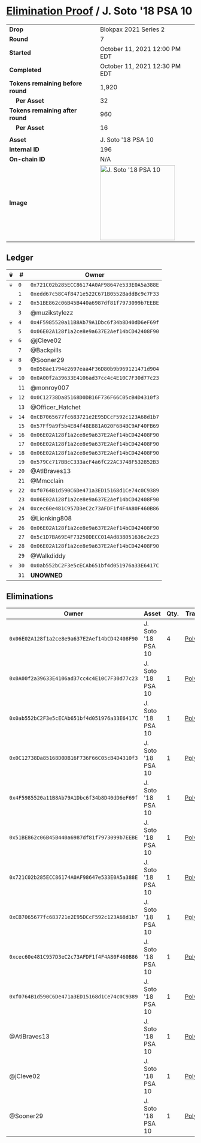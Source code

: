 # [Elimination Proof](./readme.md) / J. Soto &#039;18 PSA 10

|||
|---|---|
| **Drop** | Blokpax 2021 Series 2 |
| **Round** | 7 |
| **Started** | October 11, 2021 12:00 PM EDT |
| **Completed** | October 11, 2021 12:30 PM EDT |
| **Tokens remaining before round** | 1,920 |
| **&nbsp;&nbsp;&nbsp;&nbsp;Per Asset** | 32 |
| **Tokens remaining after round** | 960 |
| **&nbsp;&nbsp;&nbsp;&nbsp;Per Asset** | 16 |
| | |
| **Asset** | J. Soto &#039;18 PSA 10 |
| **Internal ID** | 196 |
| **On-chain ID** | N/A |
| **Image** | <img src="https://tcdn.blokpax.com/9484ebfa-6358-4d68-b1ec-168bf10b74f5/46688a617122530966e02266190a0e61a3b4acfd293c31d975b8eb8e5c528f02.jpg" height="200" alt="J. Soto &#039;18 PSA 10" /> |

## Ledger

| 💀 | # | Owner |
| --- | --- | --- |
| 💀 | `0` | `0x721C02b285ECC86174A0AF98647e533E0A5a388E` |
|  | `1` | `0xedd67c58C4f8471e522C671B0552BaddBc9c7F33` |
| 💀 | `2` | `0x51BE862c06B45B440a6987df81f7973099b7EEBE` |
|  | `3` | @muzikstylezz |
| 💀 | `4` | `0x4F5985520a11B8Ab79A1Dbc6f34b8D40dD6eF69f` |
|  | `5` | `0x06E02A128f1a2ce8e9a637E2Aef14bCD42408F90` |
| 💀 | `6` | @jCleve02 |
|  | `7` | @Backpills |
| 💀 | `8` | @Sooner29 |
|  | `9` | `0xD58ae1794e2697eaa4F36D80b9b969121471d904` |
| 💀 | `10` | `0x0A00f2a39633E4106ad37cc4c4E10C7F30d77c23` |
|  | `11` | @monroy007 |
| 💀 | `12` | `0x0C12738Da85168D0DB16F736F66C05cB4D4310f3` |
|  | `13` | @Officer_Hatchet |
| 💀 | `14` | `0xCB7065677fc683721e2E95DCcF592c123A68d1b7` |
|  | `15` | `0x57Ff9a9f5b4E84f48E881A020F684BC9AF40FB69` |
| 💀 | `16` | `0x06E02A128f1a2ce8e9a637E2Aef14bCD42408F90` |
|  | `17` | `0x06E02A128f1a2ce8e9a637E2Aef14bCD42408F90` |
| 💀 | `18` | `0x06E02A128f1a2ce8e9a637E2Aef14bCD42408F90` |
|  | `19` | `0x579Cc717BBcC333acF4a6fC22AC3748F532852B3` |
| 💀 | `20` | @AtlBraves13 |
|  | `21` | @Mmcclain |
| 💀 | `22` | `0xf0764B1d590C6De471a3ED15168d1Ce74c0C9389` |
|  | `23` | `0x06E02A128f1a2ce8e9a637E2Aef14bCD42408F90` |
| 💀 | `24` | `0xcec60e481C957D3eC2c73AFDF1f4F4A80F460B86` |
|  | `25` | @Lionking808 |
| 💀 | `26` | `0x06E02A128f1a2ce8e9a637E2Aef14bCD42408F90` |
|  | `27` | `0x5c1D7BA69E4F73250DECC014Ad838051636c2c23` |
| 💀 | `28` | `0x06E02A128f1a2ce8e9a637E2Aef14bCD42408F90` |
|  | `29` | @Walkdiddy |
| 💀 | `30` | `0x0ab552bC2F3e5cECAb651bf4d051976a33E6417C` |
|  | `31` | **UNOWNED** |


## Eliminations

| Owner | Asset | Qty. | Transaction |
| --- | --- | --- | --- |
| `0x06E02A128f1a2ce8e9a637E2Aef14bCD42408F90` | J. Soto '18 PSA 10 | 4 | [Polygonscan](https://polygonscan.com/tx/0x10049949ec17598ea60a997943f848a9f65bba4d3cbec838210682efd7679a97) |
| `0x0A00f2a39633E4106ad37cc4c4E10C7F30d77c23` | J. Soto '18 PSA 10 | 1 | [Polygonscan](https://polygonscan.com/tx/0x9efd7abaad35e990d6a840fd45bb65fc56168c779aee8d2c9494ccff19580f97) |
| `0x0ab552bC2F3e5cECAb651bf4d051976a33E6417C` | J. Soto '18 PSA 10 | 1 | [Polygonscan](https://polygonscan.com/tx/0x334811d3ce54a50781debf8f52c01059f4973e5f10f79228d45d024bba78ed7f) |
| `0x0C12738Da85168D0DB16F736F66C05cB4D4310f3` | J. Soto '18 PSA 10 | 1 | [Polygonscan](https://polygonscan.com/tx/0xda184acfcbf23ca45d1db6ca1196a3c8e33a0d319460c1dd69ca1817fadfe5e9) |
| `0x4F5985520a11B8Ab79A1Dbc6f34b8D40dD6eF69f` | J. Soto '18 PSA 10 | 1 | [Polygonscan](https://polygonscan.com/tx/0xc927a9f5ef7e1c829db6347dbaff19b67bf26dd31460c81fdd486e4b8fa15666) |
| `0x51BE862c06B45B440a6987df81f7973099b7EEBE` | J. Soto '18 PSA 10 | 1 | [Polygonscan](https://polygonscan.com/tx/0x3b2fea7875d65adc5228a2b2bad6adeb4f36aad42271c922e9f9955bfc9010c6) |
| `0x721C02b285ECC86174A0AF98647e533E0A5a388E` | J. Soto '18 PSA 10 | 1 | [Polygonscan](https://polygonscan.com/tx/0xb64d2bb2c5ef7afe1140a57bc89408648c3694178a0f5e7a1336e8d6f3847cb0) |
| `0xCB7065677fc683721e2E95DCcF592c123A68d1b7` | J. Soto '18 PSA 10 | 1 | [Polygonscan](https://polygonscan.com/tx/0xa7dafe7cc41f58344d716bacddf5869d34b1ab7cd8d24176a7fede05c27f5002) |
| `0xcec60e481C957D3eC2c73AFDF1f4F4A80F460B86` | J. Soto '18 PSA 10 | 1 | [Polygonscan](https://polygonscan.com/tx/0x04f7dd06f51489e429ba4126f0dd318ea69e53066dacd1aaf79d283553320f2c) |
| `0xf0764B1d590C6De471a3ED15168d1Ce74c0C9389` | J. Soto '18 PSA 10 | 1 | [Polygonscan](https://polygonscan.com/tx/0x547ebc1081907c7635e1dc094867ceb1dcf9dd60a0731c84b04d848e084686ab) |
| @AtlBraves13 | J. Soto '18 PSA 10 | 1 | [Polygonscan](https://polygonscan.com/tx/0x03d0977a6a2de5f2c7bd25a7c1fc66b5eaa47fcbf4149e9b948077bc715f8c5e) |
| @jCleve02 | J. Soto '18 PSA 10 | 1 | [Polygonscan](https://polygonscan.com/tx/0x17079b9887c46188717b33e354afba9008aeb267028c54cb10ccbbbf284fbb21) |
| @Sooner29 | J. Soto '18 PSA 10 | 1 | [Polygonscan](https://polygonscan.com/tx/0x142b4f3ff5097fb2ae4fe0f84ae85dd28646547b713a7619f122aaa3e9609d89) |
